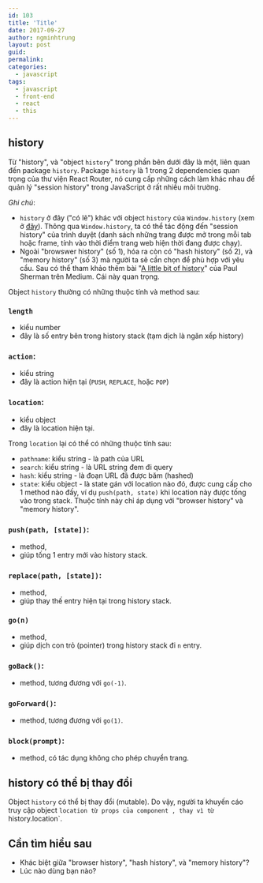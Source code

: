 ```yaml
---
id: 103
title: 'Title'
date: 2017-09-27
author: ngminhtrung
layout: post
guid: 
permalink: 
categories:
  - javascript
tags:
  - javascript
  - front-end
  - react
  - this
---
```


## history


Từ "history", và "object `history`" trong phần bên dưới đây là một, liên quan đến package `history`. Package `history` là 1 trong 2 dependencies quan trọng của thư viện React Router, nó cung cấp những cách làm khác nhau để quản lý "session history" trong JavaScript ở rất nhiều môi trường.

*Ghi chú*: 
- `history` ở đây ("có lẽ") khác với object `history` của `Window.history` (xem ở [đây](https://developer.mozilla.org/en-US/docs/Web/API/Window/history)). Thông qua `Window.history`, ta có thể tác động đến "session history" của trình duyệt (danh sách những trang được mở trong mỗi tab hoặc frame, tính vào thời điểm trang web hiện thời đang được chạy).
- Ngoài "browswer history" (số 1), hóa ra còn có "hash history" (số 2), và "memory history" (số 3) mà người ta sẽ cần chọn để phù hợp với yêu cầu. Sau có thể tham khảo thêm bài "[A little bit of history](https://medium.com/@pshrmn/a-little-bit-of-history-f245306f48dd)" của Paul Sherman trên Medium. Cái này quan trọng.

Object `history` thường có những thuộc tính và method sau:

### `length`

- kiểu number
- đây là số entry bên trong history stack (tạm dịch là ngăn xếp history)

### `action`: 

- kiểu string 
- đây là action hiện tại (`PUSH`, `REPLACE`, hoặc `POP`)

### `location`: 
- kiểu object 
- đây là location hiện tại. 

Trong `location` lại có thể có những thuộc tính sau:
  - `pathname`: kiểu string - là path của URL
  - `search`: kiểu string - là URL string đem đi query
  - `hash`: kiểu string - là đoạn URL đã được băm (hashed)
  - `state`: kiểu object - là state gán với location nào đó, được cung cấp cho 1 method nào đấy, ví dụ `push(path, state)` khi location này được tống vào trong stack. Thuộc tính này chỉ áp dụng với "browser history" và "memory history".


### `push(path, [state])`: 
- method, 
- giúp tống 1 entry mới vào history stack.

### `replace(path, [state])`: 
- method, 
- giúp thay thế entry hiện tại trong history stack.

### `go(n)`
- method, 
- giúp dịch con trỏ (pointer) trong history stack đi `n` entry.

### `goBack()`: 
- method, tương đương với `go(-1)`.

### `goForward()`: 
- method, tương đương với `go(1)`.

### `block(prompt)`: 
- method, có tác dụng không cho phép chuyển trang.

## history có thể bị thay đổi

Object `history` có thể bị thay đổi (mutable). Do vậy, người ta khuyến cáo truy cập object `location từ props của component `<Route>`, thay vì từ `history.location`.

## Cần tìm hiểu sau

- Khác biệt giữa "browser history", "hash history", và "memory history"?
- Lúc nào dùng bạn nào?